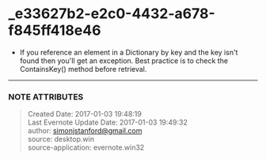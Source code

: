 # _e33627b2-e2c0-4432-a678-f845ff418e46

  * If you reference an element in a Dictionary by key and the key isn't found then you'll get an exception. Best practice is to check the ContainsKey() method before retrieval.


---
### NOTE ATTRIBUTES
>Created Date: 2017-01-03 19:48:19  
>Last Evernote Update Date: 2017-01-03 19:49:32  
>author: simonjstanford@gmail.com  
>source: desktop.win  
>source-application: evernote.win32  
